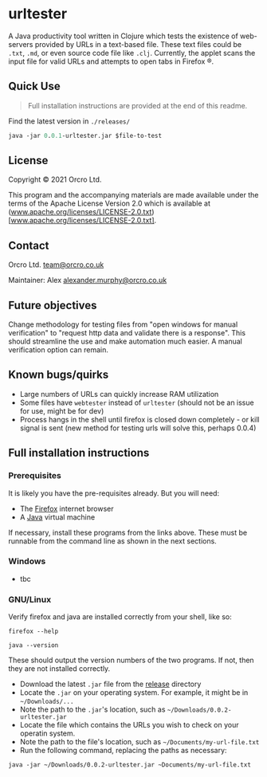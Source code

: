 <!-- SPDX-FileCopyrightText: 2021 Orcro Ltd. team@orcro.co.uk -->
<!-- -->
<!-- SPDX-License-Identifier: Apache-2.0 -->

# urltester

A Java productivity tool written in Clojure which tests the existence of web-servers provided by URLs in a text-based file. These text files could be `.txt`, `.md`, or even source code file like `.clj`. Currently, the applet scans the input file for valid URLs and attempts to open tabs in Firefox &reg;.

## Quick Use

> Full installation instructions are provided at the end of this readme.

Find the latest version in `./releases/`

```clojure
java -jar 0.0.1-urltester.jar $file-to-test
```

## License

Copyright © 2021 Orcro Ltd.

This program and the accompanying materials are made available under the terms of the Apache License Version 2.0 which is available at (www.apache.org/licenses/LICENSE-2.0.txt)[www.apache.org/licenses/LICENSE-2.0.txt].

## Contact

Orcro Ltd. team@orcro.co.uk

Maintainer: Alex alexander.murphy@orcro.co.uk

## Future objectives

Change methodology for testing files from "open windows for manual verification" to "request http data and validate there is a response". This should streamline the use and make automation much easier. A manual verification option can remain.

## Known bugs/quirks

- Large numbers of URLs can quickly increase RAM utilization
- Some files have `webtester` instead of `urltester` (should not be an issue for use, might be for dev)
- Process hangs in the shell until firefox is closed down completely - or kill signal is sent (new method for testing urls will solve this, perhaps 0.0.4)

## Full installation instructions

### Prerequisites

It is likely you have the pre-requisites already. But you will need:

- The [Firefox](https://www.mozilla.org/en-GB/firefox/new) internet browser 
- A [Java](https://java.com/en/download) virtual machine

If necessary, install these programs from the links above. These must be runnable from the command line as shown in the next sections.

### Windows

- tbc

### GNU/Linux

Verify firefox and java are installed correctly from your shell, like so:

`firefox --help`

`java --version`

These should output the version numbers of the two programs. If not, then they are not installed correctly.

- Download the latest `.jar` file from the [release](https://github.com/galacticalex/urltester/tree/master/release) directory
- Locate the `.jar` on your operating system. For example, it might be in `~/Downloads/...`
- Note the path to the `.jar`'s location, such as `~/Downloads/0.0.2-urltester.jar`
- Locate the file which contains the URLs you wish to check on your operatin system.
- Note the path to the file's location, such as `~/Documents/my-url-file.txt`
- Run the following command, replacing the paths as necessary:

`java -jar ~/Downloads/0.0.2-urltester.jar ~Documents/my-url-file.txt`


